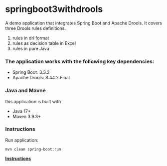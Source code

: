 # springboot3withdrools

A demo application that integrates Spring Boot and Apache Drools.
It covers three Drools rules definitions.

1. rules in drl format
1. rules as decision table in Excel
1. rules in pure Java

### The application works with the following key dependencies:
* Spring Boot: 3.3.2
* Apache Drools: 8.44.2.Final

### Java and Mavne
this application is built with
* Java 17+
* Maven 3.9.3+

### Instructions

Run application:

```
mvn clean spring-boot:run
```

[**Instructions**](https://medium.com/@yangli136/apache-drools-with-spring-boot-3-84a0b2735ed0)

